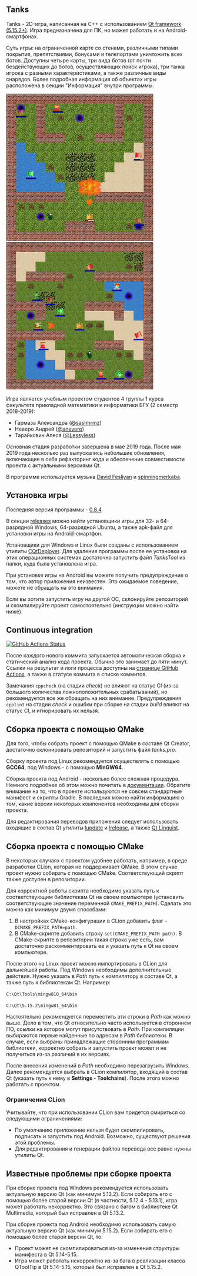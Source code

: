 ## Tanks

Tanks - 2D-игра, написанная на C++ с использованием 
[Qt framework (5.15.2+)](https://www.qt.io). Игра предназначена для ПК, но может
работать и на Android-смартфонах.

Суть игры: на ограниченной карте со стенами, различными типами покрытия,
препятствиями, бонусами и телепортами уничтожить всех ботов. Доступны четыре
карты, три вида ботов (от почти бездействующих до ботов, осуществляющих поиск
игрока), три танка игрока с разными характеристиками, а также различные виды
снарядов. Более подробная информация об объектах игры расположена в секции
"Информация" внутри программы.

![Tanks](resources/rules/screenshot1.png)
![Tanks](resources/rules/screenshot2.png)

Игра является учебным проектом студентов 4 группы 1 курса факультета
прикладной математики и информатики БГУ (2 семестр 2018-2019): 
* Гармаза Александра ([@sashhrmz](https://github.com/sashhrmz))
* Неверо Андрей ([@anevero](https://github.com/anevero))
* Тарайкович Алеся ([@Lessyless](https://github.com/Lessyless))

Основная стадия разработки завершена в мае 2019 года. После мая 2019 года 
несколько раз выпускались небольшие обновления, включающие в себя рефакторинг
кода и обеспечение совместимости проекта с актуальными версиями Qt.

В программе используется музыка 
[David Fesliyan](https://www.fesliyanstudios.com/) и
[spinningmerkaba](http://dig.ccmixter.org/people/jlbrock44).

## Установка игры

Последняя версия программы - [0.8.4](https://github.com/anevero/tanks/tree/0.8.4).

В секции [releases](https://github.com/anevero/tanks/releases/tag/0.8.4) 
можно найти установщики игры для 32- и 64-разрядной Windows, 64-разрядной
Ubuntu, а также apk-файл для установки игры на Android-смартфон. 

Установщики для Windows и Linux были созданы с использованием утилиты 
[CQtDeployer](https://github.com/QuasarApp/CQtDeployer). Для удаления программы
после ее установки на этих операционных системах достаточно запустить файл
*TanksTool* из папки, куда была установлена игра.

При установке игры на Android вы можете получить предупреждение о том, что
автор приложения неизвестен. Это ожидаемое поведение, можете не обращать на это
внимания.

Если вы хотите запустить игру на другой ОС, склонируйте репозиторий и 
скомпилируйте проект самостоятельно (инструкции можно найти ниже).

## Continuous integration

[![GitHub Actions Status](https://github.com/anevero/tanks/workflows/ci/badge.svg?branch=master)](https://github.com/anevero/tanks/actions)

После каждого нового коммита запускается автоматическая сборка и статический 
анализ кода проекта. Обычно это занимает до пяти минут. Ссылки на результат и
логи процесса доступны на [странице GitHub Actions](https://github.com/anevero/tanks/actions),
а также в статусе коммита в списке коммитов.

Замечания `cppcheck` (на стадии *check*) не влияют на статус CI (из-за большого
количества ложноположительных срабатываний), но рекомендуется все же обращать
на них внимание. Предупреждения `cpplint` на стадии *check* и ошибки при сборке
на стадии *build* влияют на статус CI, и игнорировать их нельзя.

## Сборка проекта с помощью QMake

Для того, чтобы собрать проект с помощью QMake в составе Qt Creator, 
достаточно склонировать репозиторий и запустить файл *tanks.pro*. 

Сборку проекта под Linux рекомендуется осуществлять с помощью **GCC64**, под
Windows - с помощью **MinGW64**.

Сборка проекта под Android - несколько более сложная процедура. Немного
подробнее об этом можно почитать в
[документации](https://doc.qt.io/qt-5/android-getting-started.html).
Обратите внимание на то, что в проекте используются не совсем стандартные
манифест и скрипты Gradle. В последних можно найти информацию о том, какие
версии некоторых компонентов необходимы для сборки проекта.

Для редактирования переводов приложения следует использовать входящие в состав
Qt утилиты [lupdate](https://doc.qt.io/qt-5/linguist-manager.html#using-lupdate)
и [lrelease](https://doc.qt.io/qt-5/linguist-manager.html#using-lrelease), а
также [Qt Linguist](https://doc.qt.io/qt-5/qtlinguist-index.html).

## Сборка проекта с помощью CMake

В некоторых случаях с проектом удобнее работать, например, в среде разработки
CLion, которая не поддерживает QMake. В этом случае проект нужно собирать с
помощью CMake. Соответствующий скрипт также доступен в репозитории.

Для корректной работы скрипта необходимо указать путь к соответствующим
библиотекам Qt на своем компьютере (установить соответствующее значение
переменной `CMAKE_PREFIX_PATH`). Сделать это можно как минимум двумя способами:
1. В настройках CMake-конфигурации в CLion добавить флаг `-DCMAKE_PREFIX_PATH=path`.
2. В CMake-скрипте добавить строку `set(CMAKE_PREFIX_PATH path)`. В
CMake-скрипте в репозитории такая строка уже есть, вам достаточно
раскомментировать ее и указать путь к Qt на своем компьютере.

После этого на Linux проект можно импортировать в CLion для дальнейшей работы.
Под Windows необходимы дополнительные действия. Нужно указать в *Path*
путь к компилятору в составе Qt, а также путь к библиотекам Qt. Например:

`C:\Qt\Tools\mingw810_64\bin`

`C:\Qt\5.15.2\mingw81_64\bin`

Настоятельно рекомендуется переместить эти строки в *Path* как можно 
выше. Дело в том, что Qt относительно часто используется в стороннем
ПО, ссылки на которое могут присутствовать в *Path*. При компиляции выбираются
первые найденные по адресам в *Path* библиотеки. В случае, если выбраны
принадлежащие сторонним программам библиотеки, корректно собрать и запустить
проект может и не получиться из-за различий в их версиях.

После внесения изменений в *Path* необходимо перезагрузить Windows. Далее
рекомендуется выбрать в CLion компилятор, входящий в состав Qt (указать путь к 
нему в **Settings - Toolchains**). После этого можно работать с проектом.

### Ограничения CLion

Учитывайте, что при использовании CLion вам придется смириться со следующими
ограничениями:
* По умолчанию приложение нельзя будет скомпилировать, подписать и запустить
под Android. Возможно, существуют решения этой проблемы.
* Для редактирования и генерации файлов перевода все равно нужны утилиты
Qt.

## Известные проблемы при сборке проекта

При сборке проекта под Windows рекомендуется использовать актуальную
версию Qt (как минимум 5.13.2). Если собирать его с помощью более старой
версии Qt (в частности, 5.12.4 - 5.13.1), игра может работать некорректно.
Это связано с багом в библиотеке Qt Multimedia, который был исправлен
в Qt 5.13.2.

При сборке проекта под Android необходимо использовать самую актуальную
версию Qt (как минимум 5.15.2). Если собирать его с помощью более старой
версии Qt, то:
* Проект может не скомпилироваться из-за изменения структуры манифеста в
Qt 5.14-5.15.
* Игра может работать некорректно из-за бага в реализации класса QToolTip в
Qt 5.14-5.15, который был исправлен в Qt 5.15.2.
